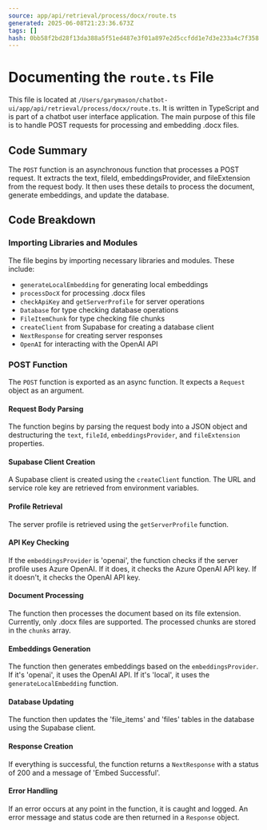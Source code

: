 ```yaml
---
source: app/api/retrieval/process/docx/route.ts
generated: 2025-06-08T21:23:36.673Z
tags: []
hash: 0bb58f2bd28f13da388a5f51ed487e3f01a897e2d5ccfdd1e7d3e233a4c7f358
---
```


# Documenting the `route.ts` File

This file is located at `/Users/garymason/chatbot-ui/app/api/retrieval/process/docx/route.ts`. It is written in TypeScript and is part of a chatbot user interface application. The main purpose of this file is to handle POST requests for processing and embedding .docx files.

## Code Summary

The `POST` function is an asynchronous function that processes a POST request. It extracts the text, fileId, embeddingsProvider, and fileExtension from the request body. It then uses these details to process the document, generate embeddings, and update the database.

## Code Breakdown

### Importing Libraries and Modules

The file begins by importing necessary libraries and modules. These include:

- `generateLocalEmbedding` for generating local embeddings
- `processDocX` for processing .docx files
- `checkApiKey` and `getServerProfile` for server operations
- `Database` for type checking database operations
- `FileItemChunk` for type checking file chunks
- `createClient` from Supabase for creating a database client
- `NextResponse` for creating server responses
- `OpenAI` for interacting with the OpenAI API

### POST Function

The `POST` function is exported as an async function. It expects a `Request` object as an argument.

#### Request Body Parsing

The function begins by parsing the request body into a JSON object and destructuring the `text`, `fileId`, `embeddingsProvider`, and `fileExtension` properties.

#### Supabase Client Creation

A Supabase client is created using the `createClient` function. The URL and service role key are retrieved from environment variables.

#### Profile Retrieval

The server profile is retrieved using the `getServerProfile` function.

#### API Key Checking

If the `embeddingsProvider` is 'openai', the function checks if the server profile uses Azure OpenAI. If it does, it checks the Azure OpenAI API key. If it doesn't, it checks the OpenAI API key.

#### Document Processing

The function then processes the document based on its file extension. Currently, only .docx files are supported. The processed chunks are stored in the `chunks` array.

#### Embeddings Generation

The function then generates embeddings based on the `embeddingsProvider`. If it's 'openai', it uses the OpenAI API. If it's 'local', it uses the `generateLocalEmbedding` function.

#### Database Updating

The function then updates the 'file_items' and 'files' tables in the database using the Supabase client.

#### Response Creation

If everything is successful, the function returns a `NextResponse` with a status of 200 and a message of 'Embed Successful'.

#### Error Handling

If an error occurs at any point in the function, it is caught and logged. An error message and status code are then returned in a `Response` object.